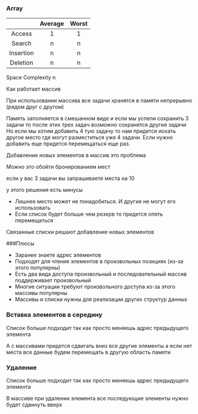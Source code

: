 
### Array

|         |Average| Worst |
|:---:    |:---:  |:---:  |
|Access   |   1   |   1   |
|Search   |   n   |   n   |
|Insertion|   n   |   n   |
|Deletion |   n   |   n   |

Space Complexity n

Как работает массив

При использовании массива все задачи хранятся в памяти непрерывно
(рядом друг с другом)

Память заполняется в смешанном виде и если мы успели сохранить 3 задачи
то после этих трех задач возможно сохранятся другие задачи
Но если мы хотим добавить 4 тую задачу то нам придется искать другое
место где могут разместиться уже 4 задачи. Если нужно добавить еще
придется перемещаться еще раз.

Добавление новых элементов в массив это проблема

Можно это обойти бронированием мест

если у вас 3 задачи вы запрашиваете места на 10

у этого решения есть минусы 

* Лишнее место может не понадобиться. И другие не могут его использовать
* Если список будет больше чем резерв то придется опять перемещаться

Связанные списки решают добавление новых элементов

###Плюсы

* Заранее знаете адрес элементов
* Подходят для чтения элементов в произвольных позициях (из-за этого популярны)
* Есть два вида доступа произвольный и последовательный массив поддерживает произвольный
* Многие ситуации требуют произвольного доступа из-за этого массивы популярны
* Массивы и списки нужны для реализации других структур данных 

### Вставка элементов в середину 

Список больше подходит так как просто меняешь адрес предыдущего элемента

А с массивами придется сдвигать вниз все другие элементы а если нет места
все данные будем перемещать в другую область памяти

### Удаление

Список больше подходит так как просто меняешь адрес предыдущего элемента

В массиве при удалении элемента все последующие элементы нужно будет сдвинуть вверх


